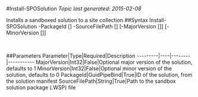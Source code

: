 #Install-SPOSolution
*Topic last generated: 2015-02-08*

Installs a sandboxed solution to a site collection
##Syntax
    Install-SPOSolution -PackageId [<GuidPipeBind>] -SourceFilePath [<String>] [-MajorVersion [<Int32>]] [-MinorVersion [<Int32>]]

&nbsp;

##Parameters
Parameter|Type|Required|Description
---------|----|--------|-----------
MajorVersion|Int32|False|Optional major version of the solution, defaults to 1
MinorVersion|Int32|False|Optional minor version of the solution, defaults to 0
PackageId|GuidPipeBind|True|ID of the solution, from the solution manifest
SourceFilePath|String|True|Path to the sandbox solution package (.WSP) file
